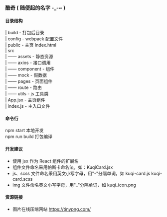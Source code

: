 ### 酷奇 ( 随便起的名字 -\_-~ )

#### 目录结构

| build - 打包后目录  
| config - webpack 配置文件  
| public - 主页 Index.html  
| src  
| —— assets - 静态资源  
| —— axios - 接口调用  
| —— component - 组件  
| —— mock - 假数据  
| —— pages - 页面组件  
| —— route - 路由  
| —— utils - js 工具类  
| App.jsx - 主页组件  
| index.js - 主入口文件

#### 命令行

npm start 本地开发  
npm run build 打包编译

#### 开发建议

-   使用 jsx 作为 React 组件的扩展名
-   组件文件命名采用帕斯卡命名法，如：KuqiCard.jsx
-   js、scss 文件命名采用英文小写字母，用"-"分隔单词，如 kuqi-card.js kuqi-card.scss
-   img 文件命名英文小写字母，用"\_"分隔单词，如 kuqi_icon.png

#### 资源链接

-   图片在线压缩网站
    https://tinypng.com/
